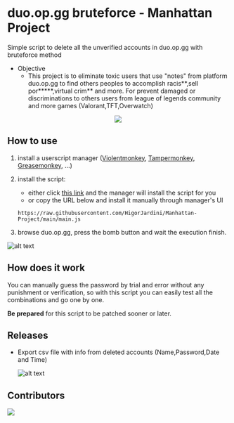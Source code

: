 # duo.op.gg bruteforce - Manhattan Project
Simple script to delete all the unverified accounts in duo.op.gg with bruteforce method
- Objective
     - This project is to eliminate toxic users that use "notes" from platform duo.op.gg to find others peoples to accomplish racis**,sell por*****,virtual crim** and more. For prevent damaged or discriminations to others users from league of legends community and more games (Valorant,TFT,Overwatch)

<p align="center" width="100%">
    <img src="https://i.imgur.com/OfDFi9C.png">
</p>


## How to use

1. install a userscript manager ([Violentmonkey](https://violentmonkey.github.io/), [Tampermonkey](https://www.tampermonkey.net/), [Greasemonkey](https://www.greasespot.net/), ...)
2. install the script:
    * either click [this link](https://github.com/HigorJardini/Manhattan-Project/releases/download/Pre-release/main.user.js.js) and the manager will install the script for you
    * or copy the URL below and install it manually through manager's UI

    `https://raw.githubusercontent.com/HigorJardini/Manhattan-Project/main/main.js`
3. browse duo.op.gg, press the bomb button and wait the execution finish.

![alt text](https://i.imgur.com/kdTywuF.gif)

## How does it work

You can manually guess the password by trial and error without any punishment or verification, so with this script you can easily test all the combinations and go one by one.

**Be prepared** for this script to be patched sooner or later.

## Releases
 - Export csv file with info from deleted accounts (Name,Password,Date and Time)

    ![alt text](https://i.imgur.com/YsTzGUi.png)

## Contributors

<a href="https://github.com/HigorJardini/Manhattan-Project/graphs/contributors">
  <img src="https://contrib.rocks/image?repo=HigorJardini/Manhattan-Project" />
</a>
